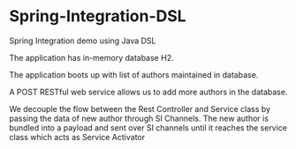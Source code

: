 # Spring-Integration-DSL
Spring Integration demo using Java DSL

The application has in-memory database H2. 

The application boots up with list of authors maintained in database.

A POST RESTful web service allows us to add more authors in the database.

We decouple the flow between the Rest Controller and Service class by passing the data of new author through SI Channels.
The new author is bundled into a payload and sent over SI channels until it reaches the service class which acts as Service Activator
